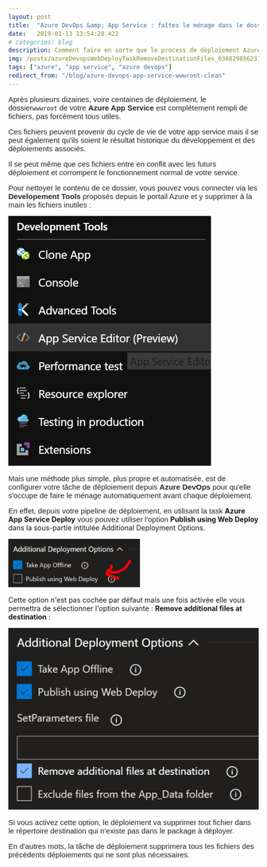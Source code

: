 ```yaml
---
layout: post
title:  "Azure DevOps &amp; App Service : faîtes le ménage dans le dossier wwwroot"
date:   2019-01-13 13:54:28.422
# categories: blog
description: Comment faire en sorte que le process de déploiement Azure DevOps fasse le ménage dans le dossier wwwroot de destination d'un App Service avant tout nouveau déploiement
img: /posts/azureDevopsWebDeployTaskRemoveDestinationFiles_636829856231953279.png
tags: ["azure", "app service", "azure devops"]
redirect_from: "/blog/azure-devops-app-service-wwwroot-clean"
---
```


<span style="color: #242729; font-family: Arial, 'Helvetica Neue', Helvetica, sans-serif; font-size: 15px;">Après plusieurs dizaines, voire centaines de déploiement, le dossier</span>`wwwroot`<span style="color: #242729; font-family: Arial, 'Helvetica Neue', Helvetica, sans-serif; font-size: 15px;"> de votre **Azure App Service** est complétement rempli de fichiers, pas forcément tous utiles.</span>

<span style="color: #242729; font-family: Arial, 'Helvetica Neue', Helvetica, sans-serif; font-size: 15px;">Ces fichiers peuvent provenir du cycle de vie de votre app service mais il se peut également qu'ils soient le résultat historique du développement et des déploiements associés.</span>

<span style="color: #242729; font-family: Arial, 'Helvetica Neue', Helvetica, sans-serif; font-size: 15px;">Il se peut même que ces fichiers entre en conflit avec les futurs déploiement et corrompent le fonctionnement normal de votre service.</span>

<span style="color: #242729; font-family: Arial, 'Helvetica Neue', Helvetica, sans-serif; font-size: 15px;">Pour nettoyer le contenu de ce dossier, vous pouvez vous connecter via les **Developement Tools** proposés depuis le portail Azure et y supprimer à la main les fichiers inutiles :</span>

<span style="color: #242729; font-family: Arial, 'Helvetica Neue', Helvetica, sans-serif; font-size: 15px;">![appServiceDevTools.png](/assets/img/posts/appServiceDevTools_636829856230451962.png)</span>

<span style="color: #242729; font-family: Arial, 'Helvetica Neue', Helvetica, sans-serif; font-size: 15px;">Mais une méthode plus simple, plus propre et automatisée, est de configurer votre tâche de déploiement depuis **Azure DevOps** pour qu'elle s'occupe de faire le ménage automatiquement avant chaque déploiement.</span>

<span style="color: #242729; font-family: Arial, 'Helvetica Neue', Helvetica, sans-serif; font-size: 15px;">En effet, depuis votre pipeline de déploiement, en utilisant la task </span>**Azure App Service Deploy**<span style="color: #242729; font-family: Arial, 'Helvetica Neue', Helvetica, sans-serif; font-size: 15px;"> vous pouvez utiliser l'option </span>**Publish using Web Deploy** dans la sous-partie intitulée Additional Deployment Options.

![azureDevopsWebDeployTask.png](/assets/img/posts/azureDevopsWebDeployTask_636829856231823073.png)

Cette option n'est pas cochée par défaut mais une fois activée elle vous permettra de sélectionner l'option suivante : **Remove additional files at destination** :

![azureDevopsWebDeployTaskRemoveDestinationFiles.png](/assets/img/posts/azureDevopsWebDeployTaskRemoveDestinationFiles_636829856231953279.png)

<span style="color: #242729; font-family: Arial, 'Helvetica Neue', Helvetica, sans-serif; font-size: 15px;">Si vous activez cette option, le déploiement va supprimer tout fichier dans le répertoire destination qui n'existe pas dans le package à déployer.</span>

<span style="color: #242729; font-family: Arial, 'Helvetica Neue', Helvetica, sans-serif; font-size: 15px;">En d'autres mots, la tâche de déploiement supprimera tous les fichiers des précédents déploiements qui ne sont plus nécessaires.</span>